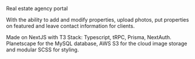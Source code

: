 Real estate agency portal

With the ability to add and modify properties, upload photos, put properties on featured and leave contact information for clients.

Made on NextJS with T3 Stack: Typescript, tRPC, Prisma, NextAuth. Planetscape for the MySQL database, AWS S3 for the cloud image storage and modular SCSS for styling.
